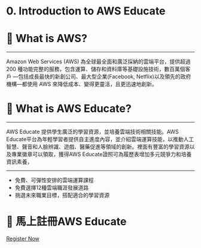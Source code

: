 # 0. Introduction to AWS Educate

# 📍 What is AWS?

---

Amazon Web Services (AWS) 為全球最全面和廣泛採納的雲端平台，提供超過 200 種功能完整的服務，包含運算、儲存和資料庫等基礎設施技術，數百萬個客戶 —包括成長最快的新創公司、最大型企業(Facebook, Netflix)以及領先的政府機構—都使用 AWS 來降低成本、變得更靈活，且更迅速地創新。

# 📍 What is AWS Educate?

---

AWS Educate 提供學生廣泛的學習資源，並培養雲端技術相關技能。AWS Educate平台為年輕學習者提供自主進度內容，並介紹雲端運算技能，以推動人工智慧、聲音和人臉辨識、遊戲、醫藥促進等領域的創新。裡面有豐富的學習資源以及專業徽章可以領取，獲得AWS Educate證照可為履歷表增加多元競爭力和培養資訊素養，

---

- 免費、可彈性安排的雲端運算課程
- 免費選擇12種雲端職涯發展道路
- 挑選未來職業目標，搭配適合的學習資源

# 💯 馬上註冊AWS Educate

[Register Now](https://www.awseducate.com/registration/s/registration-detail?language=en_US&promocode=Taiwan_AWS1)